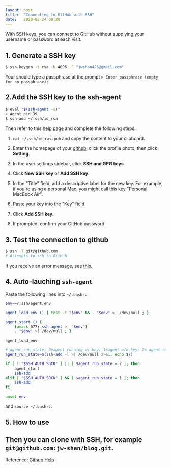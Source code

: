 ```yaml
---
layout: post
title:  "Connecting to GitHub with SSH"
date:   2020-02-24 00:20 
---
```

With SSH keys, you can connect to GitHub without supplying your username or password at each visit.

## 1. Generate a SSH key
```bash
$ ssh-keygen -t rsa -b 4096 -C "jwshan423@gmail.com"
```

Your should type a passphrase at the prompt `> Enter passphrase (empty for no passphrase): `

## 2.Add the SSH key to the ssh-agent
```bash
$ eval "$(ssh-agent -s)"
> Agent pid 39
$ ssh-add ~/.ssh/id_rsa
```

Then refer to this [help page](https://help.github.com/en/github/authenticating-to-github/adding-a-new-ssh-key-to-your-github-account) and complete the following steps.

1. `cat ~/.ssh/id_ras.pub` and copy the content to your clipboard.

2. Enter the  homepage of your [github](https://github.com/), click the profile photo, then click **Setting**.

3. In the user settings sidebar, click **SSH and GPG keys**.
4. Click **New SSH key** or **Add SSH key**.
5. In the "Title" field, add a descriptive label for the new key. For example, if you're using a personal Mac, you might call this key "Personal MacBook Air".
6. Paste your key into the "Key" field.
7. Click **Add SSH key**.
8. If prompted, confirm your GitHub password.

## 3. Test the connection to github
```bash
$ ssh -T git@github.com
# Attempts to ssh to GitHub
```

If you receive an error message, see [this](https://help.github.com/en/github/authenticating-to-github/error-permission-denied-publickey).

## 4. Auto-lauching `ssh-agent`
Paste the following lines into `~/.bashrc`
```bash
env=~/.ssh/agent.env

agent_load_env () { test -f "$env" && . "$env" >| /dev/null ; }

agent_start () {
    (umask 077; ssh-agent >| "$env")
    . "$env" >| /dev/null ; }

agent_load_env

# agent_run_state: 0=agent running w/ key; 1=agent w/o key; 2= agent not running
agent_run_state=$(ssh-add -l >| /dev/null 2>&1; echo $?)

if [ ! "$SSH_AUTH_SOCK" ] || [ $agent_run_state = 2 ]; then
    agent_start
    ssh-add
elif [ "$SSH_AUTH_SOCK" ] && [ $agent_run_state = 1 ]; then
    ssh-add
fi

unset env
```

and `source ~/.bashrc`.

## 5. How to use
Then you can clone with SSH, for example `git@github.com:jw-shan/blog.git`.
---

Reference: [Github Help](https://help.github.com/en/github/authenticating-to-github/connecting-to-github-with-ssh)
